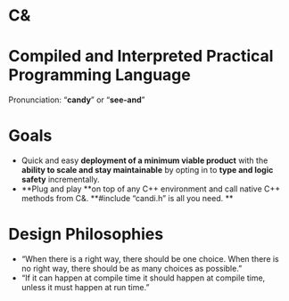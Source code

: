 # C& 
# Compiled and Interpreted Practical Programming Language

Pronunciation: “**candy**” or “**see-and**”

# Goals 
- Quick and easy **deployment of a minimum viable product** with the **ability to scale and stay maintainable** by opting in to **type and logic safety** incrementally.     
- **Plug and play **on top of any C++ environment and call native C++ methods from C&. **#include “candi.h” is all you need. **  

# Design Philosophies 
- “When there is a right way, there should be one choice. When there is no right way, there should be as many choices as possible.” 
- “If it can happen at compile time it should happen at compile time,  unless it must happen at run time.” 
